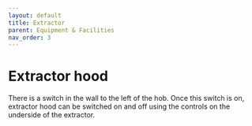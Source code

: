 ```yaml
---
layout: default
title: Extractor
parent: Equipment & Facilities
nav_order: 3
---
```


# Extractor hood

There is a switch in the wall to the left of the hob. Once this switch is on, extractor hood can be switched on and off using the controls on the underside of the extractor.